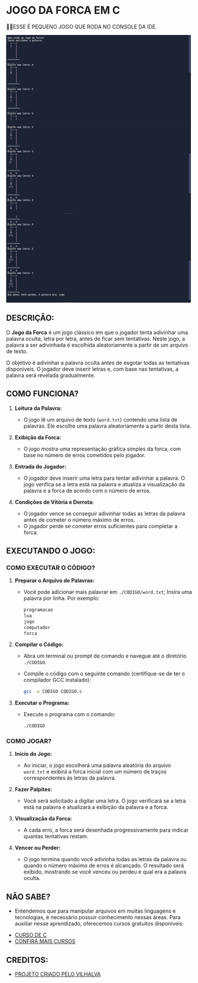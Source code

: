 # JOGO DA FORCA EM C
👨‍💻ESSE É PEQUENO JOGO QUE RODA NO CONSOLE DA IDE.

<img src="./IMAGENS/FOTO_1.png" align="center" width="500"> <br>
<img src="./IMAGENS/FOTO_2.png" align="center" width="500"> <br>
<img src="./IMAGENS/FOTO_3.png" align="center" width="500"> <br>

## DESCRIÇÃO:
O **Jogo da Forca** é um jogo clássico em que o jogador tenta adivinhar uma palavra oculta, letra por letra, antes de ficar sem tentativas. Neste jogo, a palavra a ser adivinhada é escolhida aleatoriamente a partir de um arquivo de texto. 

O objetivo é adivinhar a palavra oculta antes de esgotar todas as tentativas disponíveis. O jogador deve inserir letras e, com base nas tentativas, a palavra será revelada gradualmente.

## COMO FUNCIONA?
1. **Leitura da Palavra:**
   - O jogo lê um arquivo de texto (`word.txt`) contendo uma lista de palavras. Ele escolhe uma palavra aleatoriamente a partir desta lista.

2. **Exibição da Forca:**
   - O jogo mostra uma representação gráfica simples da forca, com base no número de erros cometidos pelo jogador.

3. **Entrada do Jogador:**
   - O jogador deve inserir uma letra para tentar adivinhar a palavra. O jogo verifica se a letra está na palavra e atualiza a visualização da palavra e a forca de acordo com o número de erros.

4. **Condições de Vitória e Derrota:**
   - O jogador vence se conseguir adivinhar todas as letras da palavra antes de cometer o número máximo de erros.
   - O jogador perde se cometer erros suficientes para completar a forca.

## EXECUTANDO O JOGO:
### COMO EXECUTAR O CÓDIGO?
1. **Preparar o Arquivo de Palavras:**
   - Você pode adicionar mais palavrar em `./CODIGO/word.txt`; Insira uma palavra por linha. Por exemplo:

     ```
     programacao
     lua
     jogo
     computador
     forca
     ```

2. **Compilar o Código:**
   - Abra um terminal ou prompt de comando e navegue até o diretório `./CODIGO`.
   - Compile o código com o seguinte comando (certifique-se de ter o compilador GCC instalado):

     ```bash
     gcc -o CODIGO CODIGO.c
     ```

3. **Executar o Programa:**
   - Execute o programa com o comando:

     ```bash
     ./CODIGO
     ```

### COMO JOGAR?
1. **Início do Jogo:**
   - Ao iniciar, o jogo escolherá uma palavra aleatória do arquivo `word.txt` e exibirá a forca inicial com um número de traços correspondentes às letras da palavra.

2. **Fazer Palpites:**
   - Você será solicitado a digitar uma letra. O jogo verificará se a letra está na palavra e atualizará a exibição da palavra e a forca.

3. **Visualização da Forca:**
   - A cada erro, a forca será desenhada progressivamente para indicar quantas tentativas restam.

4. **Vencer ou Perder:**
   - O jogo termina quando você adivinha todas as letras da palavra ou quando o número máximo de erros é alcançado. O resultado será exibido, mostrando se você venceu ou perdeu e qual era a palavra oculta.

## NÃO SABE?
- Entendemos que para manipular arquivos em muitas linguagens e tecnologias, é necessário possuir conhecimento nessas áreas. Para auxiliar nesse aprendizado, oferecemos cursos gratuitos disponíveis:
* [CURSO DE C](https://github.com/VILHALVA/CURSO-DE-C)
* [CONFIRA MAIS CURSOS](https://github.com/VILHALVA?tab=repositories&q=+topic:CURSO)

## CREDITOS:
- [PROJETO CRIADO PELO VILHALVA](https://github.com/VILHALVA)
